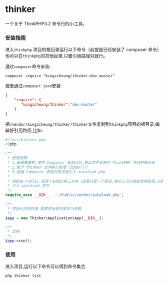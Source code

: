 # thinker
一个关于 ThinkPHP3.2 命令行的小工具。

### 安装指南

进入`thinkphp` 项目的根目录运行以下命令（前提是已经安装了 composer 命令）也可以在`thinkphp`的其他目录,只要引用路径对就行。

通过`composer`命令安装:

```shell
composer require "kingzcheung/thinker:dev-master"
```

或者通过`composer.json`安装:

```json
{
    "require": {
       "kingzcheung/thinker":"dev-master"
    }
}

```

把`/vendor/kingzcheung/thinker/thinker`文件复制到`thinkphp`项目的根目录,编辑好引用路径,比如:

```php
#!/usr/bin/env php
<?php

/**
 * 使用指南:
 * 1.最最重要的,使用 Composer 安装以后,把此文件复制到 ThinkPHP 项目的根目录
 * 2.给予 thinker 文件执行权限（比如0777）
 * 3.根据 Composer 安装的库目录引入 autoload.php
 *
 * 假如在 Public 目录下初始化第三方库（这里只是一个假设,事实上可以放在其他目录,只要下面的引入正确）
 * 引入 autoload 文件
 */
require_once __DIR__ . '/Public/vendor/autoload.php';

/**
 * 初始化应用目录,需要把当前目录作为参数
 */
$app = new Thinker\Application\App(__DIR__);

/**
 * 实例
 */
$app->run();

```

### 使用
进入项目,运行以下命令可以得到命令集合

```
php thinker list
```